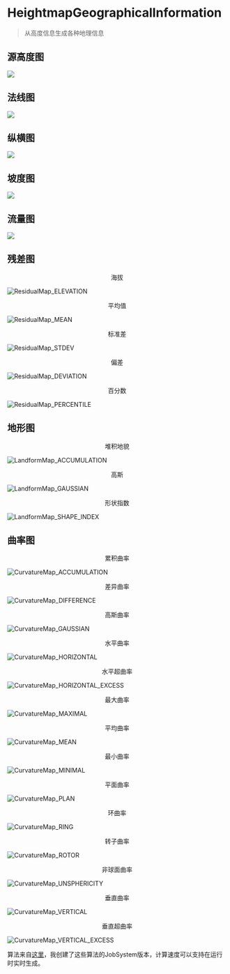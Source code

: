 # HeightmapGeographicalInformation
>  从高度信息生成各种地理信息

## 源高度图

![](./Image/HeightMap.png)

## 法线图

![](./Image/NormalMap.png)

## 纵横图

![](./Image/AspectMap.png)

## 坡度图

![](./Image/SlopeMap.png)

## 流量图

![](./Image/FlowMap.png)

## 残差图

<center>海拔</center>

![ResidualMap_ELEVATION](./Image/ResidualMap_ELEVATION.png)


<center>平均值</center>

![ResidualMap_MEAN](./Image/ResidualMap_MEAN.png)


<center>标准差</center>

![ResidualMap_STDEV](./Image/ResidualMap_STDEV.png)


<center>偏差</center>

![ResidualMap_DEVIATION](./Image/ResidualMap_DEVIATION.png)


<center>百分数</center>

![ResidualMap_PERCENTILE](./Image/ResidualMap_PERCENTILE.png)


## 地形图

<center>堆积地貌</center>

![LandformMap_ACCUMULATION](./Image/LandformMap_ACCUMULATION.png)


<center>高斯</center>

![LandformMap_GAUSSIAN](./Image/LandformMap_GAUSSIAN.png)


<center>形状指数</center>

![LandformMap_SHAPE_INDEX](./Image/LandformMap_SHAPE_INDEX.png)


## 曲率图

<center>累积曲率</center>

![CurvatureMap_ACCUMULATION](./Image/CurvatureMap_ACCUMULATION.png)


<center>差异曲率</center>

![CurvatureMap_DIFFERENCE](./Image/CurvatureMap_DIFFERENCE.png)


<center>高斯曲率</center>

![CurvatureMap_GAUSSIAN](./Image/CurvatureMap_GAUSSIAN.png)


<center>水平曲率</center>

![CurvatureMap_HORIZONTAL](./Image/CurvatureMap_HORIZONTAL.png)


<center>水平超曲率</center>

![CurvatureMap_HORIZONTAL_EXCESS](./Image/CurvatureMap_HORIZONTAL_EXCESS.png)


<center>最大曲率</center>

![CurvatureMap_MAXIMAL](./Image/CurvatureMap_MAXIMAL.png)


<center>平均曲率</center>

![CurvatureMap_MEAN](./Image/CurvatureMap_MEAN.png)


<center>最小曲率</center>

![CurvatureMap_MINIMAL](./Image/CurvatureMap_MINIMAL.png)


<center>平面曲率</center>

![CurvatureMap_PLAN](./Image/CurvatureMap_PLAN.png)


<center>环曲率</center>

![CurvatureMap_RING](./Image/CurvatureMap_RING.png)


<center>转子曲率</center>

![CurvatureMap_ROTOR](./Image/CurvatureMap_ROTOR.png)


<center>非球面曲率</center>

![CurvatureMap_UNSPHERICITY](./Image/CurvatureMap_UNSPHERICITY.png)


<center>垂直曲率</center>

![CurvatureMap_VERTICAL](./Image/CurvatureMap_VERTICAL.png)


<center>垂直超曲率</center>

![CurvatureMap_VERTICAL_EXCESS](./Image/CurvatureMap_VERTICAL_EXCESS.png)


算法来自[这里](https://github.com/Scrawk/Terrain-Topology-Algorithms)，我创建了这些算法的JobSystem版本，计算速度可以支持在运行时实时生成。
